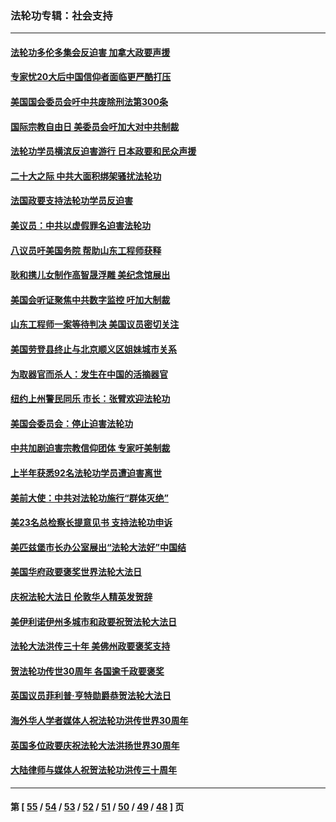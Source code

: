 ### 法轮功专辑：社会支持
---
#### [法轮功多伦多集会反迫害 加拿大政要声援](../../pages/nf4386/n13881303.md?12250430) 
#### [专家忧20大后中国信仰者面临更严酷打压](../../pages/nf4386/n13874993.md?12250430) 
#### [美国国会委员会吁中共废除刑法第300条](../../pages/nf4386/n13868121.md?12250430) 
#### [国际宗教自由日 美委员会吁加大对中共制裁](../../pages/nf4386/n13855021.md?12250430) 
#### [法轮功学员横滨反迫害游行 日本政要和民众声援](../../pages/nf4386/n13847132.md?12250430) 
#### [二十大之际 中共大面积绑架骚扰法轮功](../../pages/nf4386/n13846381.md?12250430) 
#### [法国政要支持法轮功学员反迫害](../../pages/nf4386/n13841970.md?12250430) 
#### [美议员：中共以虚假罪名迫害法轮功](../../pages/nf4386/n13841083.md?12250430) 
#### [八议员吁美国务院 帮助山东工程师获释](../../pages/nf4386/n13836379.md?12250430) 
#### [耿和携儿女制作高智晟浮雕 美纪念馆展出](../../pages/nf4386/n13829624.md?12250430) 
#### [美国会听证聚焦中共数字监控 吁加大制裁](../../pages/nf4386/n13825083.md?12250430) 
#### [山东工程师一案等待判决 美国议员密切关注](../../pages/nf4386/n13815065.md?12250430) 
#### [美国劳登县终止与北京顺义区姐妹城市关系](../../pages/nf4386/n13811030.md?12250430) 
#### [为取器官而杀人：发生在中国的活摘器官](../../pages/nf4386/n13794731.md?12250430) 
#### [纽约上州警民同乐 市长：张臂欢迎法轮功](../../pages/nf4386/n13794375.md?12250430) 
#### [美国会委员会：停止迫害法轮功](../../pages/nf4386/n13788164.md?12250430) 
#### [中共加剧迫害宗教信仰团体 专家吁美制裁](../../pages/nf4386/n13780252.md?12250430) 
#### [上半年获悉92名法轮功学员遭迫害离世](../../pages/nf4386/n13772701.md?12250430) 
#### [美前大使：中共对法轮功施行“群体灭绝”](../../pages/nf4386/n13771705.md?12250430) 
#### [美23名总检察长提意见书 支持法轮功申诉](../../pages/nf4386/n13766596.md?12250430) 
#### [美匹兹堡市长办公室展出“法轮大法好”中国结](../../pages/nf4386/n13749721.md?12250430) 
#### [美国华府政要褒奖世界法轮大法日](../../pages/nf4386/n13743770.md?12250430) 
#### [庆祝法轮大法日 伦敦华人精英发贺辞](../../pages/nf4386/n13741593.md?12250430) 
#### [美伊利诺伊州多城市和政要祝贺法轮大法日](../../pages/nf4386/n13737149.md?12250430) 
#### [法轮大法洪传三十年 美佛州政要褒奖支持](../../pages/nf4386/n13737103.md?12250430) 
#### [贺法轮功传世30周年 各国逾千政要褒奖](../../pages/nf4386/n13735828.md?12250430) 
#### [英国议员菲利普‧亨特勋爵恭贺法轮大法日](../../pages/nf4386/n13736187.md?12250430) 
#### [海外华人学者媒体人祝法轮功洪传世界30周年](../../pages/nf4386/n13735835.md?12250430) 
#### [英国多位政要庆祝法轮大法洪扬世界30周年](../../pages/nf4386/n13734739.md?12250430) 
#### [大陆律师与媒体人祝贺法轮功洪传三十周年](../../pages/nf4386/n13735062.md?12250430) 

---
#### 第 [ [55](./55.md?12250430) / [54](./54.md?12250430) / [53](./53.md?12250430) / [52](./52.md?12250430) / [51](./51.md?12250430) / [50](./50.md?12250430) / [49](./49.md?12250430) / [48](./48.md?12250430) ] 页
